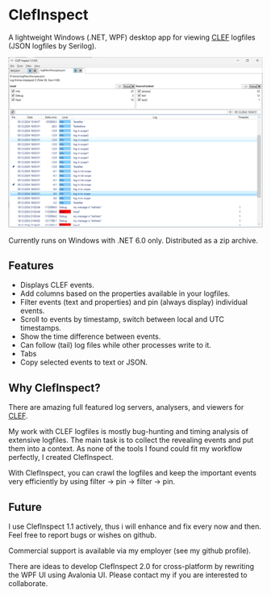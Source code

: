 # ClefInspect

A lightweight Windows (.NET, WPF) desktop app for viewing [CLEF](https://clef-json.org/) logfiles (JSON logfiles by Serilog).

![ClefInspect Screenshot](screenshot.png)

Currently runs on Windows with .NET 6.0 only. Distributed as a zip archive.


## Features

 * Displays CLEF events.
 * Add columns based on the properties available in your logfiles.
 * Filter events (text and properties) and pin (always display) individual events.
 * Scroll to events by timestamp, switch between local and UTC timestamps.
 * Show the time difference between events.
 * Can follow (tail) log files while other processes write to it.
 * Tabs
 * Copy selected events to text or JSON.

## Why ClefInspect?

There are amazing full featured log servers, analysers, and viewers for [CLEF](https://clef-json.org/).

My work with CLEF logfiles is mostly bug-hunting and timing analysis of extensive logfiles. The main task is to collect the revealing events and put them into a context. As none of the tools I found could fit my workflow perfectly, I created ClefInspect.


With ClefInspect, you can crawl the logfiles and keep the important events very efficiently by using filter -> pin -> filter -> pin.


## Future

I use ClefInspect 1.1 actively, thus i will enhance and fix every now and then. Feel free to report bugs or wishes on github.

Commercial support is available via my employer (see my github profile).

There are ideas to develop ClefInspect 2.0 for cross-platform by rewriting the WPF UI using Avalonia UI. Please contact my if you are interested to collaborate.
